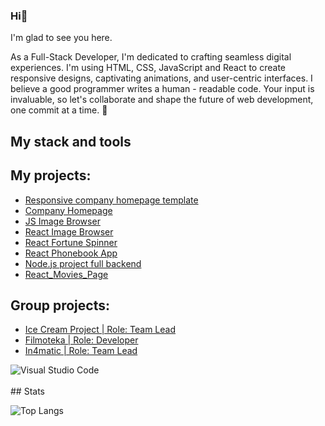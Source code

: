 ### Hi👋
I'm glad to see you here. 

As a Full-Stack Developer, I'm dedicated to crafting seamless digital experiences. I'm using HTML, CSS, JavaScript and React to create responsive designs, captivating animations, and user-centric interfaces. I believe a good programmer writes a human - readable code. Your input is invaluable, so let's collaborate and shape the future of web development, one commit at a time. 🚀 
## My stack and tools
<h2>My projects:</h2>
<ul>
  <li><a href="https://szymonsleboda.github.io/Company_Homepage_Template/">Responsive company homepage template</a></li>
  <li><a href="https://szymonsleboda.github.io/Company_Homepage/">Company Homepage</a></li>
  <li><a href="https://szymonsleboda.github.io/Js_Image_Browser/">JS Image Browser</a></li>
  <li><a href="https://szymonsleboda.github.io/React_Image_Browser/">React Image Browser</a></li>
  <li><a href="https://fortune-spinner.netlify.app">React Fortune Spinner</a></li>
  <li><a href="https://szymonsleboda.github.io/Szymon_Sleboda_Phonebook/">React Phonebook App</a></li>
  <li><a href="https://in4matic-4c2abd694526.herokuapp.com/swagger/">Node.js project full backend</a></li>
  <li><a href="https://szymonsleboda.github.io/React_Movies_Page/">React_Movies_Page</a></li>
</ul>
<h2>Group projects:</h2>
<ul>
  <li><a href="https://szymonsleboda.github.io/Project_Ice_Cream/">Ice Cream Project | Role: Team Lead</a></li>
  <li><a href="https://okazaki92.github.io/Quattro-Team-project-filmoteka/">Filmoteka | Role: Developer</a></li>
  <li><a href="https://in4matic.netlify.app">In4matic | Role: Team Lead</a></li>
</ul>
<img align="left" alt="Visual Studio Code" src="https://skillicons.dev/icons?i=js,html,css,sass,git,github,vscode,nodejs,react,figma&theme=light"/></br>
</br>
## Stats

![Top Langs](https://github-readme-stats.vercel.app/api/top-langs/?username=SzymonSleboda&layout=compact)
